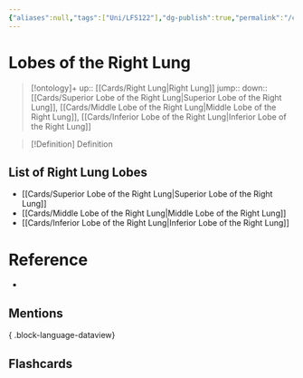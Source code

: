 ```yaml
---
{"aliases":null,"tags":["Uni/LFS122"],"dg-publish":true,"permalink":"/cards/lobes-of-the-right-lung/","dgPassFrontmatter":true}
---
```


# Lobes of the Right Lung

> [!ontology]+
> up:: [[Cards/Right Lung\|Right Lung]]
> jump:: 
> down:: [[Cards/Superior Lobe of the Right Lung\|Superior Lobe of the Right Lung]], [[Cards/Middle Lobe of the Right Lung\|Middle Lobe of the Right Lung]], [[Cards/Inferior Lobe of the Right Lung\|Inferior Lobe of the Right Lung]]

> [!Definition] Definition

## List of Right Lung Lobes

- [[Cards/Superior Lobe of the Right Lung\|Superior Lobe of the Right Lung]]
- [[Cards/Middle Lobe of the Right Lung\|Middle Lobe of the Right Lung]]
- [[Cards/Inferior Lobe of the Right Lung\|Inferior Lobe of the Right Lung]]

# Reference

- 

## Mentions


{ .block-language-dataview}

## Flashcards